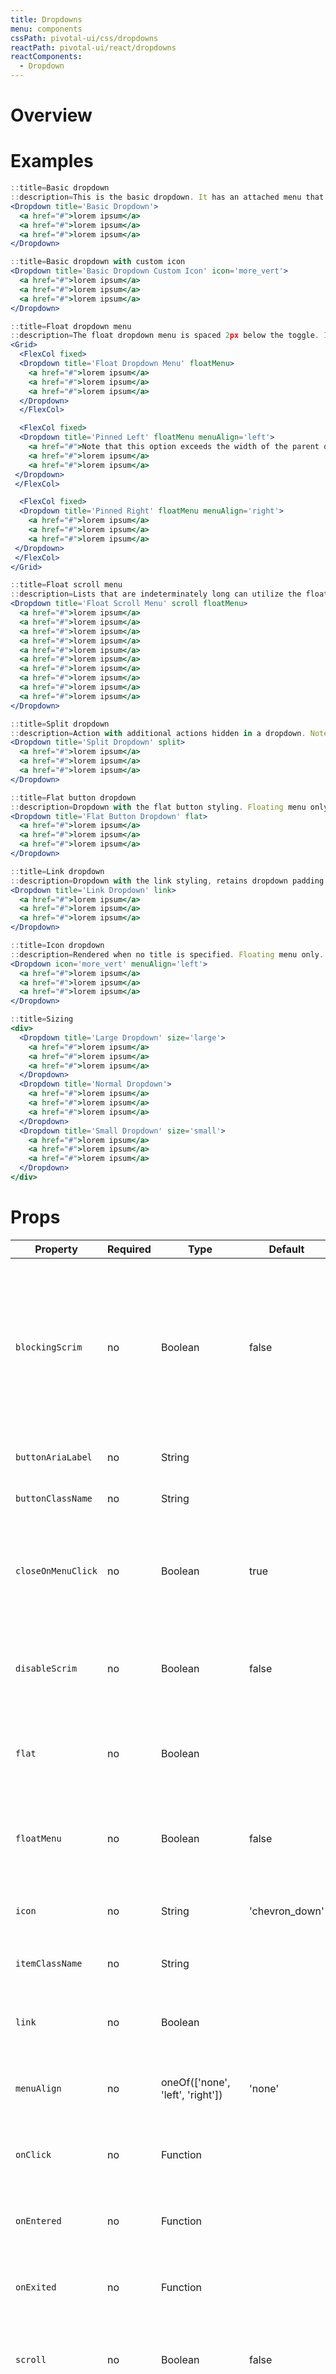 ```yaml
---
title: Dropdowns
menu: components
cssPath: pivotal-ui/css/dropdowns
reactPath: pivotal-ui/react/dropdowns
reactComponents:
  - Dropdown
---
```


# Overview

# Examples

```jsx harmony
::title=Basic dropdown
::description=This is the basic dropdown. It has an attached menu that extends from the bottom.
<Dropdown title='Basic Dropdown'>
  <a href="#">lorem ipsum</a>
  <a href="#">lorem ipsum</a>
  <a href="#">lorem ipsum</a>
</Dropdown>
```

```jsx harmony
::title=Basic dropdown with custom icon
<Dropdown title='Basic Dropdown Custom Icon' icon='more_vert'>
  <a href="#">lorem ipsum</a>
  <a href="#">lorem ipsum</a>
  <a href="#">lorem ipsum</a>
</Dropdown>
```

```jsx harmony
::title=Float dropdown menu
::description=The float dropdown menu is spaced 2px below the toggle. It can also be pinned to the left or right for content that exceeds the parent dropdown width.
<Grid>
  <FlexCol fixed>
  <Dropdown title='Float Dropdown Menu' floatMenu>
    <a href="#">lorem ipsum</a>
    <a href="#">lorem ipsum</a>
    <a href="#">lorem ipsum</a>
  </Dropdown>
  </FlexCol>

  <FlexCol fixed>
  <Dropdown title='Pinned Left' floatMenu menuAlign='left'>
    <a href="#">Note that this option exceeds the width of the parent dropdown toggle</a>
    <a href="#">lorem ipsum</a>
    <a href="#">lorem ipsum</a>
 </Dropdown>
 </FlexCol>

  <FlexCol fixed>
  <Dropdown title='Pinned Right' floatMenu menuAlign='right'>
    <a href="#">lorem ipsum</a>
    <a href="#">lorem ipsum</a>
    <a href="#">lorem ipsum</a>
 </Dropdown>
 </FlexCol>
</Grid>
```

```jsx harmony
::title=Float scroll menu
::description=Lists that are indeterminately long can utilize the float scroll menu. The size is fixed so you'll have to customize the fixed height to achieve your desired results.
<Dropdown title='Float Scroll Menu' scroll floatMenu>
  <a href="#">lorem ipsum</a>
  <a href="#">lorem ipsum</a>
  <a href="#">lorem ipsum</a>
  <a href="#">lorem ipsum</a>
  <a href="#">lorem ipsum</a>
  <a href="#">lorem ipsum</a>
  <a href="#">lorem ipsum</a>
  <a href="#">lorem ipsum</a>
  <a href="#">lorem ipsum</a>
  <a href="#">lorem ipsum</a>
</Dropdown>
```

```jsx harmony
::title=Split dropdown
::description=Action with additional actions hidden in a dropdown. Note the position of the label, in order to style the focused state. Only appropriate as a float menu.
<Dropdown title='Split Dropdown' split>
  <a href="#">lorem ipsum</a>
  <a href="#">lorem ipsum</a>
  <a href="#">lorem ipsum</a>
</Dropdown>
```

```jsx harmony
::title=Flat button dropdown
::description=Dropdown with the flat button styling. Floating menu only.
<Dropdown title='Flat Button Dropdown' flat>
  <a href="#">lorem ipsum</a>
  <a href="#">lorem ipsum</a>
  <a href="#">lorem ipsum</a>
</Dropdown>
```

```jsx harmony
::title=Link dropdown
::description=Dropdown with the link styling, retains dropdown padding. Floating menu only.
<Dropdown title='Link Dropdown' link>
  <a href="#">lorem ipsum</a>
  <a href="#">lorem ipsum</a>
  <a href="#">lorem ipsum</a>
</Dropdown>
```

```jsx harmony
::title=Icon dropdown
::description=Rendered when no title is specified. Floating menu only.
<Dropdown icon='more_vert' menuAlign='left'>
  <a href="#">lorem ipsum</a>
  <a href="#">lorem ipsum</a>
  <a href="#">lorem ipsum</a>
</Dropdown>
```

```jsx harmony
::title=Sizing
<div>
  <Dropdown title='Large Dropdown' size='large'>
    <a href="#">lorem ipsum</a>
    <a href="#">lorem ipsum</a>
    <a href="#">lorem ipsum</a>
  </Dropdown>
  <Dropdown title='Normal Dropdown'>
    <a href="#">lorem ipsum</a>
    <a href="#">lorem ipsum</a>
    <a href="#">lorem ipsum</a>
  </Dropdown>
  <Dropdown title='Small Dropdown' size='small'>
    <a href="#">lorem ipsum</a>
    <a href="#">lorem ipsum</a>
    <a href="#">lorem ipsum</a>
  </Dropdown>
</div>
```

# Props

Property           | Required | Type                                | Default        | Description
-------------------|----------|-------------------------------------|----------------|------------
`blockingScrim`    | no       | Boolean                             | false          | If true, blocks mouse events outside of the dropdown. Clicking outside of the dropdown will still close the dropdown.
`buttonAriaLabel`  | no       | String                              |                | aria-label for the button
`buttonClassName`  | no       | String                              |                | Classname to add to the button
`closeOnMenuClick` | no       | Boolean                             | true           | If false, do not close the menu when clicking in the dropdown menu
`disableScrim`     | no       | Boolean                             | false          | If true, do not close the menu when clicking outside the dropdown
`flat`             | no       | Boolean                             |                | If true, dropdown toggle has no borders and is transparent
`floatMenu`        | no       | Boolean                             | false          | If true, float the dropdown menu. This only applies to the basic dropdown
`icon`             | no       | String                              | 'chevron_down' | Name of the icon to use for the toggle icon
`itemClassName`    | no       | String                              |                | Classname to add to each child `li`
`link`             | no       | Boolean                             |                | If true, color the dropdown toggle like a link
`menuAlign`        | no       | oneOf(['none', 'left', 'right'])    | 'none'         | Sets the alignment of the menu with the button
`onClick`          | no       | Function                            |                | Callback that fires after clicking the button
`onEntered`        | no       | Function                            |                | Callback that fires after opening the dropdown
`onExited`         | no       | Function                            |                | Callback that fires after closing the dropdown
`scroll`           | no       | Boolean                             | false          | Enables scrolling in the dropdown menu when enabled
`showIcon`         | no       | Boolean                             | true           | If false, do not render an icon in the dropdown toggle. Icon can not be hidden if split or leaving out title.
`size`             | no       | oneOf(['normal', 'large', 'small']) | 'normal'       | Sets the size
`split`            | no       | Boolean                             |                | If true, separates the button text from the toggle
`title`            | no       | Node                                |                | The button contents